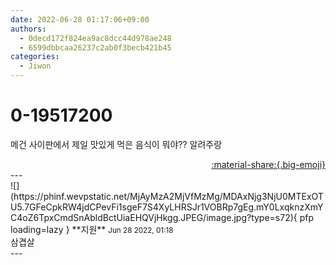 ```yaml
---
date: 2022-06-28 01:17:06+09:00
authors:
  - 0decd172f824ea9ac8dcc44d978ae248
  - 6599dbbcaa26237c2ab0f3becb421b45
categories:
  - Jiwon
---
```


# 0-19517200

<div class="post-container" markdown="1">
<div class="content-container md-sidebar__scrollwrap" markdown="1">

메건 사이판에서 제일 맛있게 먹은 음식이 뭐야?? 알려주랑

</div>
</div>

<div style="text-align: right;" markdown="1">
<a href="https://weverse.io/fromis9/fanpost/0-19517200" style="text-align: right;">:material-share:{.big-emoji}</a>
</div>
---

<div class="comments-container md-sidebar__scrollwrap" markdown="1">
<div class="comment" markdown="1">
<div class='id-container' markdown="1">
![](https://phinf.wevpstatic.net/MjAyMzA2MjVfMzMg/MDAxNjg3NjU0MTExOTU5.7GFeCpkRW4jdCPevFi1sgeF7S4XyLHRSJr1VOBRp7gEg.mY0LxqknzXmYC4oZ6TpxCmdSnAbldBctUiaEHQVjHkgg.JPEG/image.jpg?type=s72){ pfp loading=lazy }
**<span class="artist">지원</span>** <small>Jun 28 2022, 01:18</small><br>
</div>
<div class='comment-body' markdown="1">
삼겹살
</div>
</div>
</div>
---
